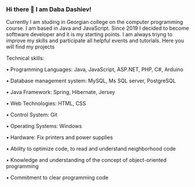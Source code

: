### Hi there 👋 I am Daba Dashiev!
Currently I am studing in Georgian college on the computer programming course. I am based in Java and JavaScript.
Since 2019 I decided to become softtware developer and it is my starting points.
I am always triyng to improve my skills and participate all helpful events and tutorials.
Here you will find my projects

Technical skills:

•	Programming Languages:  Java, JavaScript, ASP.NET, PHP, C#, Arduino 

•	Database management system: MySQL, Ms SQL server, PostgreSQL

•	Java Framework: Spring, Hibernate, Jersey

•	Web Technologies: HTML, CSS

•	Control System: Git

•	Operating Systems:  Windows

•	Hardware: Fix printers and power supplies

•	Ability to optimize code, to read and understand neighborhood code

•	Knowledge and understanding of the concept of object-oriented programming

•	Commitment to clear programming code



